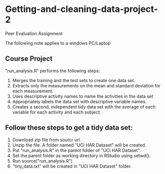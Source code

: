 Getting-and-cleaning-data-project-2
===================================
Peer Evaluation Assignment

The following note applies to a windows PC/Laptop

## Course Project
"run_analysis.R" performs the following steps:
1. Merges the training and the test sets to create one data set.
2. Extracts only the measurements on the mean and standard deviation for each measurement. 
3. Uses descriptive activity names to name the activities in the data set
4. Appropriately labels the data set with descriptive variable names. 
5. Creates a second, independent tidy data set with the average of each variable for each activity and each subject. 

## Follow these steps to get a tidy data set:
1. Download zip file from sourcr url. 
2. Unzip the file. A folder named "UCI HAR Dataset" will be created.
2. Put "run_analysis.R" in the parent folder of "UCI HAR Dataset".
3. Set the parent folder as working directory in RStudio using setwd().
3. Run source("run_analysis.R")
4. "tiny_data.txt" will be created in "UCI HAR Dataset" folder.
